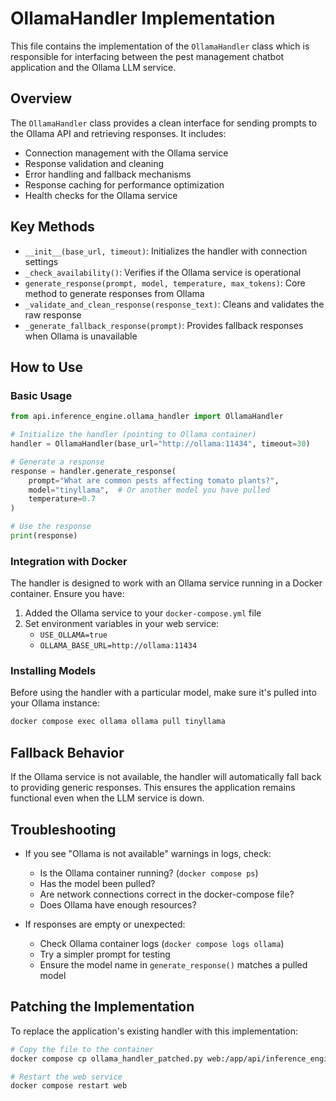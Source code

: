 # OllamaHandler Implementation

This file contains the implementation of the `OllamaHandler` class which is responsible for interfacing between the pest management chatbot application and the Ollama LLM service.

## Overview

The `OllamaHandler` class provides a clean interface for sending prompts to the Ollama API and retrieving responses. It includes:

- Connection management with the Ollama service
- Response validation and cleaning
- Error handling and fallback mechanisms
- Response caching for performance optimization
- Health checks for the Ollama service

## Key Methods

- `__init__(base_url, timeout)`: Initializes the handler with connection settings
- `_check_availability()`: Verifies if the Ollama service is operational
- `generate_response(prompt, model, temperature, max_tokens)`: Core method to generate responses from Ollama
- `_validate_and_clean_response(response_text)`: Cleans and validates the raw response
- `_generate_fallback_response(prompt)`: Provides fallback responses when Ollama is unavailable

## How to Use

### Basic Usage

```python
from api.inference_engine.ollama_handler import OllamaHandler

# Initialize the handler (pointing to Ollama container)
handler = OllamaHandler(base_url="http://ollama:11434", timeout=30)

# Generate a response
response = handler.generate_response(
    prompt="What are common pests affecting tomato plants?",
    model="tinyllama",  # Or another model you have pulled
    temperature=0.7
)

# Use the response
print(response)
```

### Integration with Docker

The handler is designed to work with an Ollama service running in a Docker container. Ensure you have:

1. Added the Ollama service to your `docker-compose.yml` file
2. Set environment variables in your web service:
   - `USE_OLLAMA=true`
   - `OLLAMA_BASE_URL=http://ollama:11434`

### Installing Models

Before using the handler with a particular model, make sure it's pulled into your Ollama instance:

```bash
docker compose exec ollama ollama pull tinyllama
```

## Fallback Behavior

If the Ollama service is not available, the handler will automatically fall back to providing generic responses. This ensures the application remains functional even when the LLM service is down.

## Troubleshooting

- If you see "Ollama is not available" warnings in logs, check:
  - Is the Ollama container running? (`docker compose ps`)
  - Has the model been pulled? 
  - Are network connections correct in the docker-compose file?
  - Does Ollama have enough resources?

- If responses are empty or unexpected:
  - Check Ollama container logs (`docker compose logs ollama`)
  - Try a simpler prompt for testing
  - Ensure the model name in `generate_response()` matches a pulled model

## Patching the Implementation

To replace the application's existing handler with this implementation:

```bash
# Copy the file to the container
docker compose cp ollama_handler_patched.py web:/app/api/inference_engine/ollama_handler.py

# Restart the web service
docker compose restart web
``` 